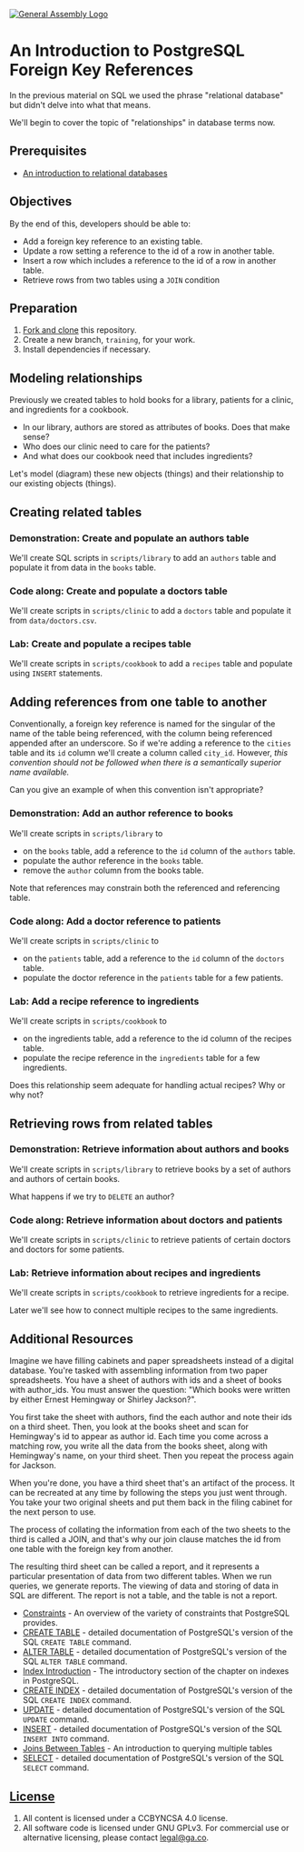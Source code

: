 [![General Assembly Logo](https://camo.githubusercontent.com/1a91b05b8f4d44b5bbfb83abac2b0996d8e26c92/687474703a2f2f692e696d6775722e636f6d2f6b6538555354712e706e67)](https://generalassemb.ly/education/web-development-immersive)

# An Introduction to PostgreSQL Foreign Key References

In the previous material on SQL we used the phrase "relational database" but
didn't delve into what that means.

We'll begin to cover the topic of "relationships" in database terms now.

## Prerequisites

-   [An introduction to relational
    databases](https://github.com/ga-wdi-boston/sql)

## Objectives

By the end of this, developers should be able to:

-   Add a foreign key reference to an existing table.
-   Update a row setting a reference to the id of a row in another table.
-   Insert a row which includes a reference to the id of a row in another table.
-   Retrieve rows from two tables using a `JOIN` condition

## Preparation

1.  [Fork and clone](https://github.com/ga-wdi-boston/meta/wiki/ForkAndClone)
    this repository.
1.  Create a new branch, `training`, for your work.
1.  Install dependencies if necessary.

## Modeling relationships

Previously we created tables to hold books for a library, patients for a clinic,
and ingredients for a cookbook.

-   In our library, authors are stored as attributes of books.  Does that make
sense?
-   Who does our clinic need to care for the patients?
-   And what does our cookbook need that includes ingredients?

Let's model (diagram) these new objects (things) and their relationship to our
existing objects (things).

## Creating related tables

### Demonstration: Create and populate an authors table

We'll create SQL scripts in `scripts/library` to add an `authors` table and
populate it from data in the `books` table.

### Code along: Create and populate a doctors table

We'll create scripts in `scripts/clinic` to add a `doctors` table and populate
it from `data/doctors.csv`.

### Lab: Create and populate a recipes table

We'll create scripts in `scripts/cookbook` to add a `recipes` table and populate
using `INSERT` statements.

## Adding references from one table to another

Conventionally, a foreign key reference is named for the singular of the name of
the table being referenced, with the column being referenced appended after an
underscore. So if we're adding a reference to the `cities` table and its `id`
column we'll create a column called `city_id`. However, _this convention should
not be followed when there is a semantically superior name available._

Can you give an example of when this convention isn't appropriate?

### Demonstration: Add an author reference to books

We'll create scripts in `scripts/library` to

-   on the `books` table, add a reference to the `id` column of the `authors`
    table.
-   populate the author reference in the `books` table.
-   remove the `author` column from the books table.

Note that references may constrain both the referenced and referencing table.

### Code along: Add a doctor reference to patients

We'll create scripts in `scripts/clinic` to

-   on the `patients` table, add a reference to the `id` column of the
    `doctors` table.
-   populate the doctor reference in the `patients` table for a few patients.

### Lab: Add a recipe reference to ingredients

We'll create scripts in `scripts/cookbook` to

-   on the ingredients table, add a reference to the id column of the recipes
    table.
-   populate the recipe reference in the `ingredients` table for a few
    ingredients.

Does this relationship seem adequate for handling actual recipes?  Why or why
not?

## Retrieving rows from related tables

### Demonstration: Retrieve information about authors and books

We'll create scripts in `scripts/library` to retrieve books by a set of authors
and authors of certain books.

What happens if we try to `DELETE` an author?

### Code along: Retrieve information about doctors and patients

We'll create scripts in `scripts/clinic` to retrieve patients of certain doctors
and doctors for some patients.

### Lab: Retrieve information about recipes and ingredients

We'll create scripts in `scripts/cookbook` to retrieve ingredients for a recipe.

Later we'll see how to connect multiple recipes to the same ingredients.

## Additional Resources

Imagine we have filling cabinets and paper spreadsheets instead of a digital
database. You're tasked with assembling information from two paper spreadsheets.
You have a sheet of authors with ids and a sheet of books with author_ids. You
must answer the question: "Which books were written by either Ernest Hemingway
or Shirley Jackson?".

You first take the sheet with authors, find the each author and note their ids
on a third sheet. Then, you look at the books sheet and scan for Hemingway's id
to appear as author id. Each time you come across a matching row, you write all
the data from the books sheet, along with Hemingway's name, on your third sheet.
Then you repeat the process again for Jackson.

When you're done, you have a third sheet that's an artifact of the process. It
can be recreated at any time by following the steps you just went through. You
take your two original sheets and put them back in the filing cabinet for the
next person to use.

The process of collating the information from each of the two sheets to the
third is called a JOIN, and that's why our join clause matches the id from one
table with the foreign key from another.

The resulting third sheet can be called a report, and it represents a particular
presentation of data from two different tables. When we run queries, we generate
reports. The viewing of data and storing of data in SQL are different. The
report is not a table, and the table is not a report.

-   [Constraints](http://www.postgresql.org/docs/9.6/static/ddl-constraints.html) -
 An overview of the variety of constraints that PostgreSQL provides.
-   [CREATE TABLE](http://www.postgresql.org/docs/9.6/static/sql-createtable.html) -
 detailed documentation of PostgreSQL's version of
 the SQL `CREATE TABLE` command.
-   [ALTER TABLE](http://www.postgresql.org/docs/9.6/static/sql-altertable.html) -
 detailed documentation of PostgreSQL's version of the
 SQL `ALTER TABLE` command.
-   [Index Introduction](http://www.postgresql.org/docs/9.6/static/indexes-intro.html) -
 The introductory section of the chapter on indexes in PostgreSQL.
-   [CREATE INDEX](http://www.postgresql.org/docs/9.6/static/sql-createindex.html) -
 detailed documentation of PostgreSQL's version of the
  SQL `CREATE INDEX` command.
-   [UPDATE](http://www.postgresql.org/docs/9.6/static/sql-update.html) -
 detailed documentation of PostgreSQL's version of the SQL `UPDATE` command.
-   [INSERT](http://www.postgresql.org/docs/9.6/static/sql-insert.html) -
 detailed documentation of PostgreSQL's version of the
  SQL `INSERT INTO` command.
-   [Joins Between Tables](http://www.postgresql.org/docs/9.6/static/tutorial-join.html) -
 An introduction to querying multiple tables
-   [SELECT](http://www.postgresql.org/docs/9.6/static/sql-select.html) -
 detailed documentation of PostgreSQL's version of the SQL `SELECT` command.

## [License](LICENSE)

1.  All content is licensed under a CC­BY­NC­SA 4.0 license.
1.  All software code is licensed under GNU GPLv3. For commercial use or
    alternative licensing, please contact legal@ga.co.
